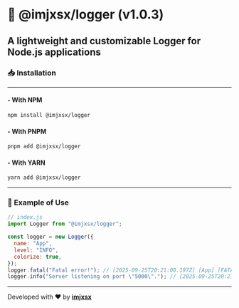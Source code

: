# 📝 @imjxsx/logger (v1.0.3)

## A lightweight and customizable Logger for Node.js applications

### 📥 Installation

---

#### - With NPM

```bash
npm install @imjxsx/logger
```

#### - With PNPM

```bash
pnpm add @imjxsx/logger
```

#### - With YARN

```bash
yarn add @imjxsx/logger
```

---

### 🚀 Example of Use

```javascript
// index.js
import Logger from "@imjxsx/logger";

const logger = new Logger({
  name: "App",
  level: "INFO",
  colorize: true,
});
logger.fatal("Fatal error!"); // [2025-09-25T20:21:00.197Z] [App] [FATAL] Fatal error!
logger.info("Server listening on port \"5000\"."); // [2025-09-25T20:21:00.197Z] [App] [INFO] Server listening on port "5000".
```

---

Developed with **❤** by **[imjxsx](https://github.com/imjxsx)**
